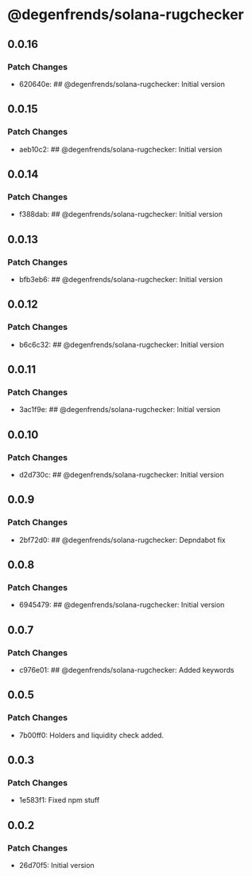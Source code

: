 # @degenfrends/solana-rugchecker

## 0.0.16

### Patch Changes

-   620640e: ## @degenfrends/solana-rugchecker: Initial version

## 0.0.15

### Patch Changes

-   aeb10c2: ## @degenfrends/solana-rugchecker: Initial version

## 0.0.14

### Patch Changes

-   f388dab: ## @degenfrends/solana-rugchecker: Initial version

## 0.0.13

### Patch Changes

-   bfb3eb6: ## @degenfrends/solana-rugchecker: Initial version

## 0.0.12

### Patch Changes

-   b6c6c32: ## @degenfrends/solana-rugchecker: Initial version

## 0.0.11

### Patch Changes

-   3ac1f9e: ## @degenfrends/solana-rugchecker: Initial version

## 0.0.10

### Patch Changes

-   d2d730c: ## @degenfrends/solana-rugchecker: Initial version

## 0.0.9

### Patch Changes

-   2bf72d0: ## @degenfrends/solana-rugchecker: Depndabot fix

## 0.0.8

### Patch Changes

-   6945479: ## @degenfrends/solana-rugchecker: Initial version

## 0.0.7

### Patch Changes

-   c976e01: ## @degenfrends/solana-rugchecker: Added keywords

## 0.0.5

### Patch Changes

-   7b00ff0: Holders and liquidity check added.

## 0.0.3

### Patch Changes

-   1e583f1: Fixed npm stuff

## 0.0.2

### Patch Changes

-   26d70f5: Initial version
